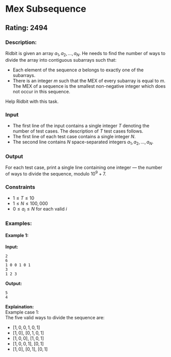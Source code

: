 # Mex Subsequence
## Rating: 2494
### Description:
Ridbit is given an array $a_1, a_2, \dots, a_N$. He needs to find the number of ways to divide the array into contiguous subarrays such that:

* Each element of the sequence $a$ belongs to exactly one of the subarrays.
* There is an integer $m$ such that the MEX of every subarray is equal to $m$. The MEX of a sequence is the smallest non-negative integer which does not occur in this sequence.

Help Ridbit with this task.

### Input

* The first line of the input contains a single integer $T$ denoting the number of test cases. The description of $T$ test cases follows.
* The first line of each test case contains a single integer $N$.
* The second line contains $N$ space-separated integers $a_1, a_2, \dots, a_N$.

### Output

For each test case, print a single line containing one integer — the number of ways to divide the sequence, modulo $10^9 + 7$.

### Constraints

* $1 \le T \le 10$
* $1 \le N \le 100,000$
* $0 \le a_i \le N$ for each valid $i$

### Examples:
#### Example 1:
**Input:**
```
2
6
1 0 0 1 0 1
3
1 2 3
```
**Output:** 
```
5
4
```
**Explaination:**  
Example case 1:  
The five valid ways to divide the sequence are:
* $[1, 0, 0, 1, 0, 1]$
* $[1, 0]$, $[0, 1, 0, 1]$
* $[1, 0, 0]$, $[1, 0, 1]$
* $[1, 0, 0, 1]$, $[0, 1]$
* $[1, 0]$, $[0, 1]$, $[0, 1]$